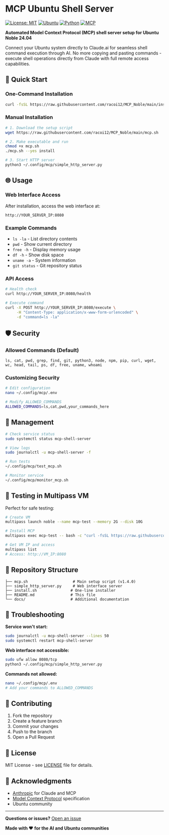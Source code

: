 # MCP Ubuntu Shell Server

[![License: MIT](https://img.shields.io/badge/License-MIT-yellow.svg)](https://opensource.org/licenses/MIT)
[![Ubuntu](https://img.shields.io/badge/Ubuntu-24.04%20Noble-orange.svg)](https://ubuntu.com/)
[![Python](https://img.shields.io/badge/Python-3.12+-blue.svg)](https://python.org/)
[![MCP](https://img.shields.io/badge/MCP-1.10.0+-green.svg)](https://modelcontextprotocol.io/)

**Automated Model Context Protocol (MCP) shell server setup for Ubuntu Noble 24.04**

Connect your Ubuntu system directly to Claude.ai for seamless shell command execution through AI. No more copying and pasting commands - execute shell operations directly from Claude with full remote access capabilities.

## 🚀 Quick Start

### One-Command Installation

```bash
curl -fsSL https://raw.githubusercontent.com/racoi12/MCP_Noble/main/install.sh | bash
```

### Manual Installation

```bash
# 1. Download the setup script
wget https://raw.githubusercontent.com/racoi12/MCP_Noble/main/mcp.sh

# 2. Make executable and run
chmod +x mcp.sh
./mcp.sh --yes install

# 3. Start HTTP server
python3 ~/.config/mcp/simple_http_server.py
```

## 🌐 Usage

### Web Interface Access

After installation, access the web interface at:
```
http://YOUR_SERVER_IP:8080
```

### Example Commands
- `ls -la` - List directory contents
- `pwd` - Show current directory  
- `free -h` - Display memory usage
- `df -h` - Show disk space
- `uname -a` - System information
- `git status` - Git repository status

### API Access

```bash
# Health check
curl http://YOUR_SERVER_IP:8080/health

# Execute command
curl -X POST http://YOUR_SERVER_IP:8080/execute \
     -H "Content-Type: application/x-www-form-urlencoded" \
     -d "command=ls -la"
```

## 🛡️ Security

### Allowed Commands (Default)
```
ls, cat, pwd, grep, find, git, python3, node, npm, pip, curl, wget, wc, head, tail, ps, df, free, uname, whoami
```

### Customizing Security
```bash
# Edit configuration
nano ~/.config/mcp/.env

# Modify ALLOWED_COMMANDS
ALLOWED_COMMANDS=ls,cat,pwd,your_commands_here
```

## 🔧 Management

```bash
# Check service status
sudo systemctl status mcp-shell-server

# View logs
sudo journalctl -u mcp-shell-server -f

# Run tests
~/.config/mcp/test_mcp.sh

# Monitor service
~/.config/mcp/monitor_mcp.sh
```

## 🧪 Testing in Multipass VM

Perfect for safe testing:

```bash
# Create VM
multipass launch noble --name mcp-test --memory 2G --disk 10G

# Install MCP
multipass exec mcp-test -- bash -c "curl -fsSL https://raw.githubusercontent.com/racoi12/MCP_Noble/main/install.sh | bash"

# Get VM IP and access
multipass list
# Access: http://VM_IP:8080
```

## 📁 Repository Structure

```
├── mcp.sh                    # Main setup script (v1.4.0)
├── simple_http_server.py     # Web interface server
├── install.sh               # One-line installer
├── README.md                # This file
└── docs/                    # Additional documentation
```

## 🐛 Troubleshooting

**Service won't start:**
```bash
sudo journalctl -u mcp-shell-server --lines 50
sudo systemctl restart mcp-shell-server
```

**Web interface not accessible:**
```bash
sudo ufw allow 8080/tcp
python3 ~/.config/mcp/simple_http_server.py
```

**Commands not allowed:**
```bash
nano ~/.config/mcp/.env
# Add your commands to ALLOWED_COMMANDS
```

## 🤝 Contributing

1. Fork the repository
2. Create a feature branch
3. Commit your changes
4. Push to the branch
5. Open a Pull Request

## 📄 License

MIT License - see [LICENSE](LICENSE) file for details.

## 🙏 Acknowledgments

- [Anthropic](https://anthropic.com) for Claude and MCP
- [Model Context Protocol](https://modelcontextprotocol.io/) specification
- Ubuntu community

---

**Questions or issues?** [Open an issue](https://github.com/racoi12/MCP_Noble/issues)

**Made with ❤️ for the AI and Ubuntu communities**
